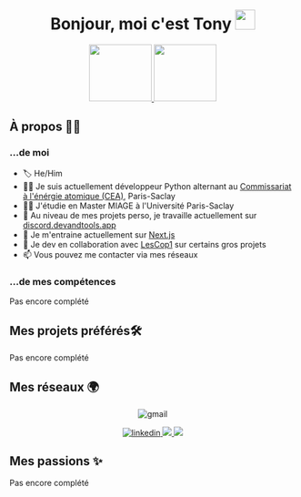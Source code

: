 <h1 align="center">Bonjour, moi c'est Tony <img src="https://media.giphy.com/media/hvRJCLFzcasrR4ia7z/giphy.gif" width="35"></h1>

<p align="center">
  <a href="https://www.cea.fr/">
    <img src="https://upload.wikimedia.org/wikipedia/commons/thumb/9/91/CEA_logo_nouveau.svg/1255px-CEA_logo_nouveau.svg.png" width=110 height=100>
  </a>
  <a href="https://instn.cea.fr/">
    <img src="https://www.ifp-school.com/sites/ifp-school.com/files/telechargements/images/partenaires/INSTN_logo.jpg" width=110 height=100>
  </a>
</p>

<h2>À propos 🙋‍♂️</h2>

<h3>...de moi</h3>

- 🏷️ He/Him
- 👨‍💼 Je suis actuellement développeur Python alternant au [Commissariat à l'énérgie atomique (CEA)](https://www.cea.fr/), Paris-Saclay
- 👨‍🎓 J'étudie en Master MIAGE à l'Université Paris-Saclay
- 🔭 Au niveau de mes projets perso, je travaille actuellement sur [discord.devandtools.app](https://discord.devandtools.app)
- 🌱 Je m'entraine actuellement sur [Next.js](https://nextjs.org)
- 👯 Je dev en collaboration avec [LesCop1](https://github.com/Les-Cop1) sur certains gros projets
- 📫 Vous pouvez me contacter via mes réseaux

<h3>...de mes compétences</h3>

Pas encore complété



<h2>Mes projets préférés🛠️</h2>

Pas encore complété



<h2>Mes réseaux 🌍</h2>

<p align="center">
  <img src="https://img.shields.io/badge/tonybionda.univ@gmail.com-32a350?style=for-the-badge&logo=gmail&labelColor=f3b604" alt="gmail">
</p>

<p align="center">
  <a href="https://www.linkedin.com/in/tonybionda/">
    <img src="https://img.shields.io/badge/LinkedIn-0a66c2?style=for-the-badge&logo=linkedin&labelColor=0a66c2" alt="linkedin">
  </a>
  <a href="">
    <img src="https://img.shields.io/badge/Discord-1c1b29?style=for-the-badge&logo=discord&labelColor=1c1b29">
  </a>
  <a href="">
    <img src="https://img.shields.io/badge/Twitter-1da1f2?style=for-the-badge&logo=twitter&labelColor=1da1f2&logoColor=white">
  </a>
</p>

<h2>Mes passions ✨</h2>

Pas encore complété


<!--
[![typewriter](https://readme-typing-svg.herokuapp.com?font=fira+code&color=F7F1ED&vCenter=true&multiline=true&width=450&height=100&lines=const+test+%3D+(a%2Cb)+%3D%3E+%7B;%20return+a+%2B+b;%7D)](https://git.io/typing-svg)
-->
